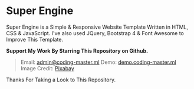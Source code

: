 # Super Engine
Super Engine is a Simple & Responsive Website Template Written in HTML, CSS &amp; JavaScript. I've also used JQuery, Bootstrap 4 &amp; Font Awesome to Improve This Template.  

__Support My Work By Starring This Repository on Github.__

> Email: admin@coding-master.ml
> Demo: [demo.coding-master.ml](http://demo.coding-master.ml/super-engine/)  
> Image Credit: [Pixabay](http://pixabay.com/)  

Thanks For Taking a Look to This Repository.

